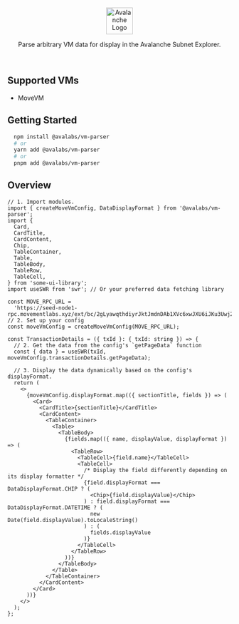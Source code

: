 <br/>

<p align="center">
  <a href="https://subnets.avax.network/">
      <picture>
        <img alt="Avalanche Logo" src="https://raw.githubusercontent.com/ava-labs/public-avalanche-sdks/main/packages/vm-parser/src/assets/Avalanche_Horizontal_White.svg?token=GHSAT0AAAAAABXWR5JN42WPZEYQSCC63P3YZGRGOUA" width="auto" height="60">
      </picture>
</a>
</p>

<p align="center">
  Parse arbitrary VM data for display in the Avalanche Subnet Explorer.
<p>

<br>

## Supported VMs

- MoveVM

## Getting Started

```sh
  npm install @avalabs/vm-parser
  # or
  yarn add @avalabs/vm-parser
  # or
  pnpm add @avalabs/vm-parser
```

## Overview

```tsx
// 1. Import modules.
import { createMoveVmConfig, DataDisplayFormat } from '@avalabs/vm-parser';
import {
  Card,
  CardTitle,
  CardContent,
  Chip,
  TableContainer,
  Table,
  TableBody,
  TableRow,
  TableCell,
} from 'some-ui-library';
import useSWR from 'swr'; // Or your preferred data fetching library

const MOVE_RPC_URL =
  'https://seed-node1-rpc.movementlabs.xyz/ext/bc/2gLyawqthdiyrJktJmdnDAb1XVc6xwJXU6iJKu3Uwj21F2mXAK/rpc';
// 2. Set up your config
const moveVmConfig = createMoveVmConfig(MOVE_RPC_URL);

const TransactionDetails = ({ txId }: { txId: string }) => {
  // 2. Get the data from the config's `getPageData` function
  const { data } = useSWR(txId, moveVmConfig.transactionDetails.getPageData);

  // 3. Display the data dynamically based on the config's displayFormat.
  return (
    <>
      {moveVmConfig.displayFormat.map(({ sectionTitle, fields }) => (
        <Card>
          <CardTitle>{sectionTitle}</CardTitle>
          <CardContent>
            <TableContainer>
              <Table>
                <TableBody>
                  {fields.map(({ name, displayValue, displayFormat }) => (
                    <TableRow>
                      <TableCell>{field.name}</TableCell>
                      <TableCell>
                        /* Display the field differently depending on its display formatter */
                        {field.displayFormat === DataDisplayFormat.CHIP ? (
                          <Chip>{field.displayValue}</Chip>
                        ) : field.displayFormat === DataDisplayFormat.DATETIME ? (
                          new Date(field.displayValue).toLocaleString()
                        ) : (
                          fields.displayValue
                        )}
                      </TableCell>
                    </TableRow>
                  ))}
                </TableBody>
              </Table>
            </TableContainer>
          </CardContent>
        </Card>
      ))}
    </>
  );
};
```
